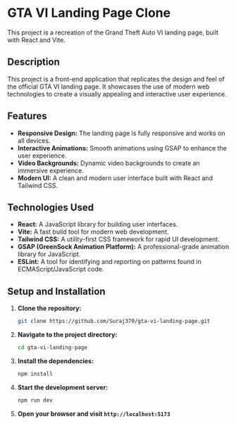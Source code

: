 
# GTA VI Landing Page Clone

This project is a recreation of the Grand Theft Auto VI landing page, built with React and Vite.


## Description

This project is a front-end application that replicates the design and feel of the official GTA VI landing page. It showcases the use of modern web technologies to create a visually appealing and interactive user experience.

## Features

*   **Responsive Design:** The landing page is fully responsive and works on all devices.
*   **Interactive Animations:** Smooth animations using GSAP to enhance the user experience.
*   **Video Backgrounds:** Dynamic video backgrounds to create an immersive experience.
*   **Modern UI:** A clean and modern user interface built with React and Tailwind CSS.

## Technologies Used

*   **React:** A JavaScript library for building user interfaces.
*   **Vite:** A fast build tool for modern web development.
*   **Tailwind CSS:** A utility-first CSS framework for rapid UI development.
*   **GSAP (GreenSock Animation Platform):** A professional-grade animation library for JavaScript.
*   **ESLint:** A tool for identifying and reporting on patterns found in ECMAScript/JavaScript code.

## Setup and Installation

1.  **Clone the repository:**
    ```bash
    git clone https://github.com/Suraj370/gta-vi-landing-page.git
    ```
2.  **Navigate to the project directory:**
    ```bash
    cd gta-vi-landing-page
    ```
3.  **Install the dependencies:**
    ```bash
    npm install
    ```
4.  **Start the development server:**
    ```bash
    npm run dev
    ```
5.  **Open your browser and visit `http://localhost:5173`**



